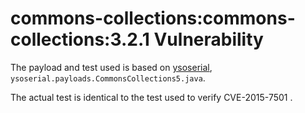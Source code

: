 # commons-collections:commons-collections:3.2.1 Vulnerability

The payload and test used is based on 
[ysoserial](https://github.com/frohoff/ysoserial), `ysoserial.payloads.CommonsCollections5.java`.

The actual test is identical to the test used to verify CVE-2015-7501 . 





  


 

 

